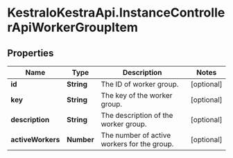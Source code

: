 # KestraIoKestraApi.InstanceControllerApiWorkerGroupItem

## Properties

Name | Type | Description | Notes
------------ | ------------- | ------------- | -------------
**id** | **String** | The ID of worker group. | [optional] 
**key** | **String** | The key of the worker group. | [optional] 
**description** | **String** | The description of the worker group. | [optional] 
**activeWorkers** | **Number** | The number of active workers for the group. | [optional] 



